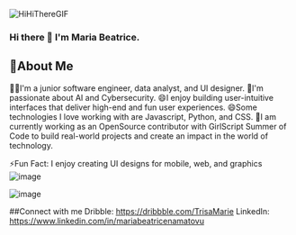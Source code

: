 ![HiHiThereGIF](https://github.com/MariaBeatriceNamatovu/MariaBeatriceNamatovu/assets/125874379/7ba1ed34-b7d5-4219-ad85-d1a7d00dc1e6)
### Hi there 👋 I'm Maria Beatrice.

## 🌟About Me
🧑‍💻I'm a junior software engineer, data analyst, and UI designer.
🌱I'm passionate about AI and Cybersecurity. 
😄I enjoy building user-intuitive interfaces that deliver high-end and fun user experiences. 
😄Some technologies I love working with are Javascript, Python, and CSS. 
🔭I am currently working as an OpenSource contributor with GirlScript Summer of Code to build real-world projects and create an impact in the world of technology.

⚡Fun Fact: I enjoy creating UI designs for mobile, web, and graphics
![image](https://github.com/MariaBeatriceNamatovu/MariaBeatriceNamatovu/assets/125874379/6e692eb2-b69b-490d-ad94-b785af348f87)

![image](https://github.com/MariaBeatriceNamatovu/MariaBeatriceNamatovu/assets/125874379/b9ca7e26-c6d4-417a-a61a-a3bf4828abb8)

##Connect with me
Dribble: https://dribbble.com/TrisaMarie
LinkedIn: https://www.linkedin.com/in/mariabeatricenamatovu


<!--
**MariaBeatriceNamatovu/MariaBeatriceNamatovu** is a ✨ _special_ ✨ repository because its `README.md` (this file) appears on your GitHub profile.

Here are some ideas to get you started:

- 🔭 I’m currently working on ...
- 🌱 I’m currently learning ...
- 👯 I’m looking to collaborate on ...
- 🤔 I’m looking for help with ...
- 💬 Ask me about ...
- 📫 How to reach me: ...
- 😄 Pronouns: ...
- ⚡ Fun fact: ...
-->
